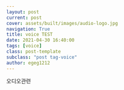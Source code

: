 ```yaml
---
layout: post
current: post
cover: assets/built/images/audio-logo.jpg
navigation: True
title: voice TEST
date: 2021-04-30 16:40:00
tags: [voice]
class: post-template
subclass: "post tag-voice"
author: egeg1212
---
```


오디오관련
